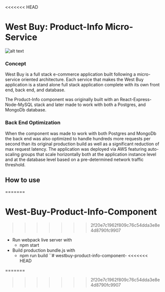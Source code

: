 <<<<<<< HEAD
# West Buy: Product-Info Micro-Service

![alt text](https://scotch-res.cloudinary.com/image/upload/w_1050,q_auto:good,f_auto/v1540545426/tzs50mjrlopv85r3qjpq.jpg "MERN Stack Technologies Used")

### Concept
West Buy is a full stack e-commerce application built following a micro-service oriented architecture. Each service that makes the West Buy application is a stand alone full stack application complete with its own front end, back end, and database.

The Product-Info component was originally built with an React-Express-Node-MySQL stack and later made to work with both a Postgres, and MongoDb database. 

### Back End Optimization
When the component was made to work with both Postgres and MongoDb the back end was also optimized to handle hundreds more requests per second than its original production build as well as a significant reduction of max request latency. The application was deployed via AWS featuring auto-scaling groups that scale horizontally both at the application instance level and at the database level based on a pre-determined network traffic threshold. 

## How to use
=======
# West-Buy-Product-Info-Component
>>>>>>> 2f20e7c1962f809c76c54dda3e8e4d8790fc9907
- Run webpack live server with
    - npm start
- Build production bundle.js with
    - npm run build
    ``# westbuy-product-info-component-
<<<<<<< HEAD

=======
>>>>>>> 2f20e7c1962f809c76c54dda3e8e4d8790fc9907
